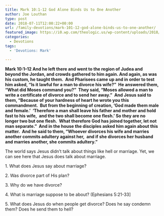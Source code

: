 ```yaml
---
title: Mark 10:1-12 God Alone Binds Us to One Another
author: Joe Louthan
type: post
date: 2018-07-11T12:00:22+00:00
url: /family-devotions/mark-101-12-god-alone-binds-us-to-one-another/
featured_image: https://i0.wp.com/theologic.us/wp-content/uploads/2018/06/Jamie-Hagiya-Rope-Pull.jpg?resize=825%2C510
categories:
  - Devotions
tags:
  - 'Devotions: Mark'

---
```

<p class="p1">
  <span class="s1"><b>Mark 10:1–12 And he left there and went to the region of Judea and beyond the Jordan, and crowds gathered to him again. And again, as was his custom, he taught them.  And Pharisees came up and in order to test him asked, “Is it lawful for a man to divorce his wife?”  He answered them, “What did Moses command you?”  They said, “Moses allowed a man to write a certificate of divorce and to send her away.”  And Jesus said to them, “Because of your hardness of heart he wrote you this commandment.  But from the beginning of creation, ‘God made them male and female.’  ‘Therefore a man shall leave his father and mother and hold fast to his wife,  and the two shall become one flesh.’ So they are no longer two but one flesh.  What therefore God has joined together, let not man separate.”  And in the house the disciples asked him again about this matter.  And he said to them, “Whoever divorces his wife and marries another commits adultery against her,  and if she divorces her husband and marries another, she commits adultery.”</b></span>
</p>

<p class="p1">
  <span class="s1">The world says Jesus didn&#8217;t talk about things like hell or marriage. Yet, we can see here that Jesus does talk about marriage. </span>
</p>

<p class="p1">
  <span class="s1">1. What does Jesus say about marriage? </span>
</p>

<p class="p1">
  <span class="s1">2. Was divorce part of His plan? </span>
</p>

<p class="p1">
  <span class="s1">3. Why do we have divorce? </span>
</p>

<p class="p1">
  <span class="s1">4. What is marriage suppose to be about? (Ephesians 5:21-33] </span>
</p>

<p class="p1">
  <span class="s1">5. What does Jesus do when people get divorce? Does he say condemn them? Does he send them to hell?  </span>
</p>